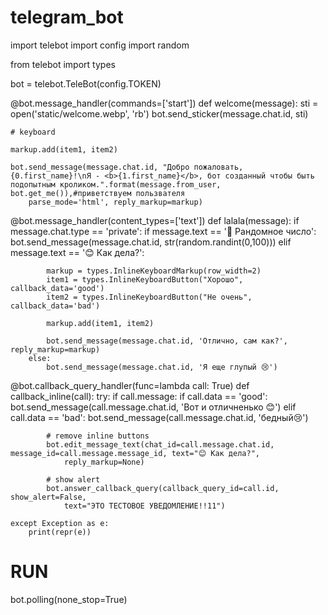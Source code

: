 # telegram_bot
import telebot
import config
import random

from telebot import types

bot = telebot.TeleBot(config.TOKEN)

@bot.message_handler(commands=['start'])
def welcome(message):
	sti = open('static/welcome.webp', 'rb')
	bot.send_sticker(message.chat.id, sti)

	# keyboard
	
	markup.add(item1, item2)

	bot.send_message(message.chat.id, "Добро пожаловать, {0.first_name}!\nЯ - <b>{1.first_name}</b>, бот созданный чтобы быть подопытным кроликом.".format(message.from_user, bot.get_me()),#приветствуем пользвателя
		parse_mode='html', reply_markup=markup)

@bot.message_handler(content_types=['text'])
def lalala(message):
	if message.chat.type == 'private':
		if message.text == '🎲 Рандомное число':
			bot.send_message(message.chat.id, str(random.randint(0,100)))
		elif message.text == '😊 Как дела?':

			markup = types.InlineKeyboardMarkup(row_width=2)
			item1 = types.InlineKeyboardButton("Хорошо", callback_data='good')
			item2 = types.InlineKeyboardButton("Не очень", callback_data='bad')

			markup.add(item1, item2)

			bot.send_message(message.chat.id, 'Отлично, сам как?', reply_markup=markup)
		else:
			bot.send_message(message.chat.id, 'Я еще глупый 😢')

@bot.callback_query_handler(func=lambda call: True)
def callback_inline(call):
	try:
		if call.message:
			if call.data == 'good':
				bot.send_message(call.message.chat.id, 'Вот и отличненько 😊')
			elif call.data == 'bad':
				bot.send_message(call.message.chat.id, 'бедный😢')

			# remove inline buttons
			bot.edit_message_text(chat_id=call.message.chat.id, message_id=call.message.message_id, text="😊 Как дела?",
				reply_markup=None)

			# show alert
			bot.answer_callback_query(callback_query_id=call.id, show_alert=False,
				text="ЭТО ТЕСТОВОЕ УВЕДОМЛЕНИЕ!!11")

	except Exception as e:
		print(repr(e))

# RUN
bot.polling(none_stop=True)
